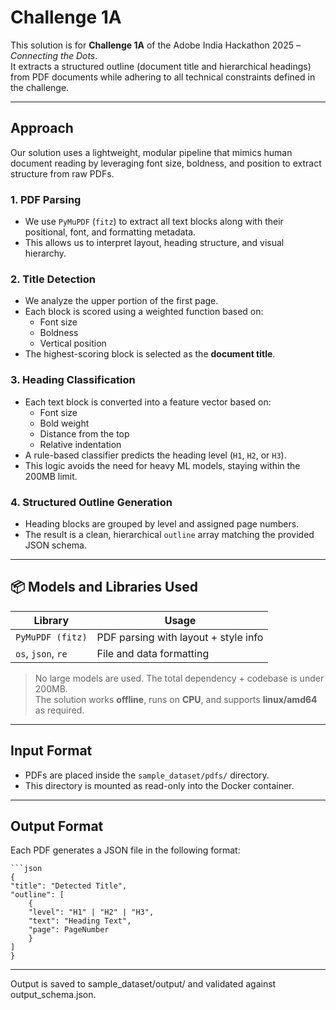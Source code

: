 # Challenge 1A

This solution is for **Challenge 1A** of the Adobe India Hackathon 2025 – *Connecting the Dots*.  
It extracts a structured outline (document title and hierarchical headings) from PDF documents while adhering to all technical constraints defined in the challenge.

---

## Approach

Our solution uses a lightweight, modular pipeline that mimics human document reading by leveraging font size, boldness, and position to extract structure from raw PDFs.

### 1. PDF Parsing

- We use `PyMuPDF` (`fitz`) to extract all text blocks along with their positional, font, and formatting metadata.
- This allows us to interpret layout, heading structure, and visual hierarchy.

### 2. Title Detection

- We analyze the upper portion of the first page.
- Each block is scored using a weighted function based on:
  - Font size
  - Boldness
  - Vertical position
- The highest-scoring block is selected as the **document title**.

### 3. Heading Classification

- Each text block is converted into a feature vector based on:
  - Font size
  - Bold weight
  - Distance from the top
  - Relative indentation
- A rule-based classifier predicts the heading level (`H1`, `H2`, or `H3`).
- This logic avoids the need for heavy ML models, staying within the 200MB limit.

### 4. Structured Outline Generation

- Heading blocks are grouped by level and assigned page numbers.
- The result is a clean, hierarchical `outline` array matching the provided JSON schema.

---

## 📦 Models and Libraries Used

| Library           | Usage                                |
|-------------------|---------------------------------------|
| `PyMuPDF (fitz)`  | PDF parsing with layout + style info |
| `os`, `json`, `re`| File and data formatting              |

> No large models are used. The total dependency + codebase is under 200MB.  
> The solution works **offline**, runs on **CPU**, and supports **linux/amd64** as required.

---

## Input Format

- PDFs are placed inside the `sample_dataset/pdfs/` directory.
- This directory is mounted as read-only into the Docker container.

---

## Output Format

Each PDF generates a JSON file in the following format:

    ```json
    {
    "title": "Detected Title",
    "outline": [
        {
        "level": "H1" | "H2" | "H3",
        "text": "Heading Text",
        "page": PageNumber
        }
    ]
    }
--- 

Output is saved to sample_dataset/output/ and validated against output_schema.json.
